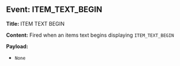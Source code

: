 ## Event: ITEM_TEXT_BEGIN

**Title:** ITEM TEXT BEGIN

**Content:**
Fired when an items text begins displaying
`ITEM_TEXT_BEGIN`

**Payload:**
- `None`